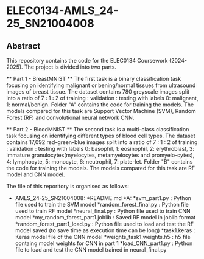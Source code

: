 # ELEC0134-AMLS_24-25_SN21004008
## Abstract
This repository contains the code for the ELEC0134 Coursework (2024-2025). The project is divided into two parts.

** Part 1 - BreastMNIST **
The first task is a binary classification task focusing on identifying malignant or bening/normal tissues from ultrasound images of breast tissue. The dataset contains 780 greyscale images split into a ratio of 7 : 1 : 2 of training : validation : testing with labels 0: malignant, 1: normal/benign. Folder "A" contains the code for training the models. The models compared for this task are Support Vector Machine (SVM), Random Forest (RF) and convolutional neural network CNN. 

** Part 2 - BloodMNIST **
The second task is a multi-class classification task focusing on identifying different types of blood cell types. The dataset contains 17,092 red-green-blue images split into a ratio of 7 : 1 : 2 of training : validation : testing with labels 0: basophil, 1: eosinophil, 2: erythroblast, 3: immature granulocytes(myelocytes, metamyelocytes and promyelo-cytes), 4: lymphocyte, 5: monocyte, 6: neutrophil, 7: plate-let. Folder "B" contains the code for training the models. The models compared for this task are RF model and CNN model. 

The file of this reporitory is organised as follows:
* AMLS_24-25_SN21004008:
  *README.md
  *A:
    *svm_part1.py : Python file used to train the SVM model
    *random_forest_final.py : Python file used to train RF model
    *neural_final.py : Python file used to train CNN model
    *my_random_forest_part1.joblib : Saved RF model in joblib format
    *random_forest_part1_load.py : Python file used to load and test the RF model saved (to save time as execution time can be long)
    *task1.keras : Keras model file of the CNN model
    *weights_task1.weights.h5 : h5 file containg model weights for CNN in part 1
    *load_CNN_part1.py : Python file to load and test the CNN model trained in neural_final.py
